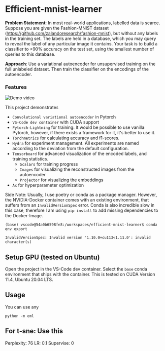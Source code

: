 # Efficient-mnist-learner

**Problem Statement**: In most real-world applications, labelled data is scarce. Suppose you are given the Fashion-MNIST dataset (https://github.com/zalandoresearch/fashion-mnist), but without any labels in the training set. The labels are held in a database, which you may query to reveal the label of any particular image it contains. Your task is to build a classifier to >90% accuracy on the test set, using the smallest number of queries to this database.

**Approach**: Use a variational autoencoder for unsupervised training on the full unlabeled dataset. Then train the classifier on the encodings of the autoencoder.

### Features

![Demo video](docs/TSNEDemo.gif)

This project demonstrates

- `Convolutional variational autoencoder` in Pytorch
- `VS-Code dev container` with CUDA support
- `Pytorch-Lightning` for training. It would be possible to use vanilla Pytorch, however, if there exists a framework for it, it's better to use it.
- `Torchmetrics` for calculating accuracy and f1-scores.
- `Hydra` for experiment management. All experiments are named according to the deviation from the default configuration.
- `Tensorboard` for advanced visualization of the encoded labels, and training statistics.
    - `Scalars` for training progress
    - `Images` for visualizing the reconstructed images from the autoencoder
    - `Projector` for visualizing the embeddings
- `Ax` for hyperparameter optimization

Side Note: Usually, I use poetry or conda as a package manager. However, the NVIDIA-Docker container comes with an existing environment, that suffers from an `InvalidVersionSpec` error. Conda is also incredible slow in this case, therefore I am using `pip install` to add missing dependencies to the Docker-Image. 

```console
(base) vscode@54a0b6598fe8:/workspaces/efficient-mnist-learner$ conda env export

InvalidVersionSpec: Invalid version '1.10.0+cu113<1.11.0': invalid character(s)
```

## Setup GPU (tested on Ubuntu)

Open the project in the VS-Code dev container. Select the `base` conda environment that ships with the container. This is tested on CUDA Version 11.4, Ubuntu 20.04 LTS.

## Usage

You can use any 

```console
python -m eml 

```

## For t-sne: Use this

Perplexity: 76
LR: 0.1
Supervise: 0
